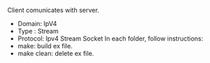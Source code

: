 Client comunicates with server.
- Domain: IpV4
- Type : Stream
- Protocol: Ipv4 Stream Socket
In each folder, follow instructions:
- make: build ex file.
- make clean: delete ex file.